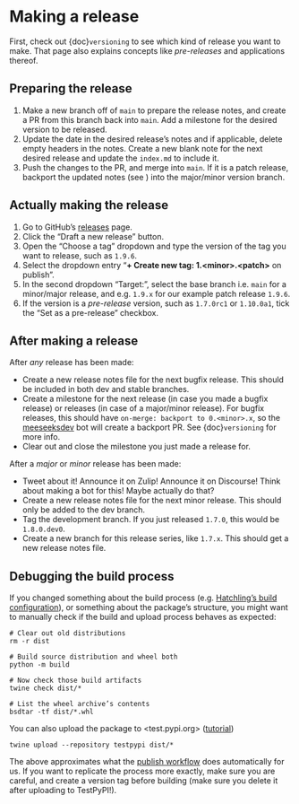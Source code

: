 # Making a release

First, check out {doc}`versioning` to see which kind of release you want to make.
That page also explains concepts like *pre-releases* and applications thereof.

## Preparing the release

1. Make a new branch off of `main` to prepare the release notes, and create a PR from this branch back into `main`.
   Add a milestone for the desired version to be released.
2. Update the date in the desired release’s notes and if applicable, delete empty headers in the notes.
   Create a new blank note for the next desired release and update the `index.md` to include it.
3. Push the changes to the PR, and merge into `main`.
   If it is a patch release, backport the updated notes (see [](#versioning-tooling)) into the major/minor version branch.

## Actually making the release

1. Go to GitHub’s [releases][] page.
2. Click the “Draft a new release” button.
3. Open the “Choose a tag” dropdown and type the version of the tag you want to release, such as `1.9.6`.
4. Select the dropdown entry “**+ Create new tag: 1.\<minor>.\<patch>** on publish”.
5. In the second dropdown “Target:”, select the base branch i.e. `main` for a minor/major release,
   and e.g. `1.9.x` for our example patch release `1.9.6`.
6. If the version is a *pre-release* version, such as `1.7.0rc1` or `1.10.0a1`, tick the “Set as a pre-release” checkbox.

[releases]: https://github.com/scverse/scanpy/releases

## After making a release

After *any* release has been made:

- Create a new release notes file for the next bugfix release.
  This should be included in both dev and stable branches.
- Create a milestone for the next release (in case you made a bugfix release) or releases (in case of a major/minor release).
  For bugfix releases, this should have `on-merge: backport to 0.<minor>.x`,
  so the [meeseeksdev][] bot will create a backport PR. See {doc}`versioning` for more info.
- Clear out and close the milestone you just made a release for.

After a *major* or *minor* release has been made:

- Tweet about it! Announce it on Zulip! Announce it on Discourse! Think about making a bot for this! Maybe actually do that?
- Create a new release notes file for the next minor release. This should only be added to the dev branch.
- Tag the development branch. If you just released `1.7.0`, this would be `1.8.0.dev0`.
- Create a new branch for this release series, like `1.7.x`. This should get a new release notes file.

[meeseeksdev]: https://meeseeksbox.github.io

## Debugging the build process

If you changed something about the build process (e.g. [Hatchling’s build configuration][hatch-build]),
or something about the package’s structure,
you might want to manually check if the build and upload process behaves as expected:

```shell
# Clear out old distributions
rm -r dist

# Build source distribution and wheel both
python -m build

# Now check those build artifacts
twine check dist/*

# List the wheel archive’s contents
bsdtar -tf dist/*.whl
```

You can also upload the package to <test.pypi.org> ([tutorial][testpypi tutorial])

[testpypi tutorial]: https://packaging.python.org/en/latest/tutorials/packaging-projects/#uploading-the-distribution-archives

```
twine upload --repository testpypi dist/*
```

The above approximates what the [publish workflow][] does automatically for us.
If you want to replicate the process more exactly, make sure you are careful,
and create a version tag before building (make sure you delete it after uploading to TestPyPI!).

[hatch-build]: https://hatch.pypa.io/latest/config/build/
[publish workflow]: https://github.com/scverse/scanpy/tree/main/.github/workflows/publish.yml
